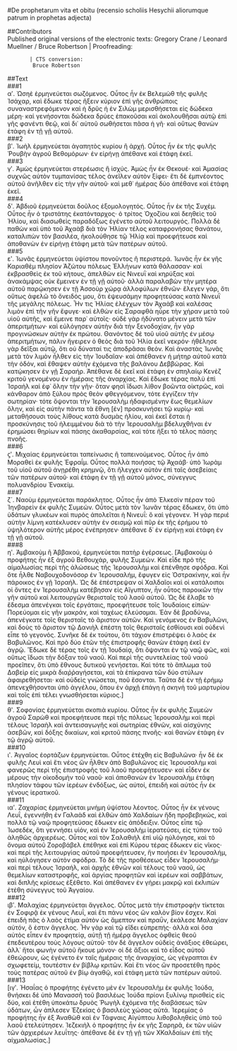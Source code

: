 #De prophetarum vita et obitu (recensio scholiis Hesychii aliorumque patrum in prophetas adjecta)  

##Contributors  
Published original versions of the electronic texts: Gregory Crane / Leonard Muellner / Bruce Robertson | Proofreading: 
            
            
           | CTS conversion: 
            Bruce Robertson
            

##Text  
###1  
αʹ. Ὠσηὲ ἑρμηνεύεται σωζόμενος. Οὗτος ἦν ἐκ Bελεμὼθ τῆς φυλῆς Ἰσάχαρ, καὶ ἔδωκε τέρας ἥξειν κύριον ἐπὶ γῆς ἀνθρώποις συναναστρεφόμενον καὶ ἡ δρῦς ἡ ἐν Σιλὼμ μερισθήσεται εἰς δώδεκα μέρη· καὶ γενήσονται δώδεκα δρύες ἐπακοῦσαι καὶ ἀκολουθῆσαι αὐτῷ ἐπὶ γῆς φανέντι θεῷ, καὶ δι᾽ αὐτοῦ σωθήσεται πᾶσα ἡ γῆ· καὶ οὕτως θανὼν ἐτάφη ἐν τῇ γῇ αὐτοῦ.  
###2  
βʹ. Ἰωὴλ ἑρμηνεύεται ἀγαπητὸς κυρίου ἢ ἀρχή. Οὗτος ἦν ἐκ τῆς φυλῆς Ῥουβὴν ἀγροῦ Βεθομόρων· ἐν εἰρήνῃ ἀπέθανε καὶ ἐτάφη ἐκεῖ.  
###3  
γʹ. Ἀμὼς ἑρμηνεύεται στερέωσις ἢ ἰσχύς. Ἀμὼς ἦν ἐκ Θεκουέ· καὶ Ἀμασίας συχνῶς αὐτὸν τυμπανίσας τέλος ἀνεῖλεν αὐτὸν ξίφει· ἔτι δὲ ἐμπνέοντος αὐτοῦ ἀνῆλθεν εἰς τὴν γῆν αὐτοῦ· καὶ μεθ᾽ ἡμέρας δύο ἀπέθανε καὶ ἐτάφη ἐκεῖ.  
###4  
δʹ. Ἀβδιοῦ ἑρμηνεύεται δοῦλος ἐξομολογητός. Οὗτος ἦν ἐκ τῆς Συχέμ. Οὗτος ἦν ὁ τριστάτης ἑκατόνταρχος· ὁ τρίτος Ὀχοζίου καὶ δεηθεὶς τοῦ Ἠλίου, καὶ διασωθεὶς παραδόξως ἐγένετο αὐτοῦ λειτουργός. Πολλὰ δὲ παθὼν καὶ ὑπὸ τοῦ Ἀχαὰβ διὰ τὸν Ἠλίαν τέλος καταφρονήσας θανάτου, καταλιπὼν τὸν βασιλέα, ἠκολούθησε τῷ Ἠλίᾳ καὶ προεφήτευσε καὶ ἀποθανὼν ἐν εἰρήνῃ ἐτάφη μετὰ τῶν πατέρων αὐτοῦ.  
###5  
εʹ. Ἰωνᾶς ἑρμηνεύεται ὑψίστου πονοῦντος ἢ περιστερά. Ἰωνᾶς ἦν ἐκ γῆς Καριαθὲμ πλησίον Ἀζώτου πόλεως Ἐλλήνων κατὰ θάλασσαν· καὶ ἐκβρασθεὶς ἐκ τοῦ κήτους, ἀπελθὼν εἰς Νινευῒ καὶ κηρύξας καὶ ἀνακάμψας οὐκ ἔμεινεν ἐν τῇ γῇ αὐτοῦ· ἀλλὰ παραλαβὼν τὴν μητέρα αὐτοῦ παρῴκησεν ἐν τῇ Ἀσσοὺρ χώρᾳ ἀλλοφύλων ἐθνῶν· ἔλεγεν γάρ, ὅτι οὕτως ἀφελῶ τὸ ὄνειδός μου, ὅτι ἐψευσάμην προφητεύσας κατὰ Νινευῒ τῆς μεγάλης πόλεως. Ἦν τις Ἠλίας ἐλέγχων τὸν Ἀχαὰβ καὶ καλέσας λιμὸν ἐπὶ τῆν γῆν ἔφυγε· καὶ ἐλθὼν εἰς Σαραφθὰ ηὗρε τὴν χήραν μετὰ τοῦ υἱοῦ αὐτῆς, καὶ ἔμεινε παρ᾽ αὐτοῖς· οὐδὲ γὰρ ἠδύνατο μένειν μετὰ τῶν ἀπεριτμήτων· καὶ εὐλόγησεν αὐτὴν διὰ τὴν ξενοδοχίαν, ἦν γὰρ προγινώσκων αὐτὴν ἐκ πρώτου. Θανόντος δὲ τοῦ υἱοῦ αὐτῆς ἐν μέσῳ ἀπεριτμήτων, πάλιν ἤγειρεν ὁ θεὸς διὰ τοῦ Ἠλία ἐκεῖ νεκρόν· ἠθέλησε γὰρ δεῖξαι αὐτῷ, ὅτι οὐ δύναταί τις ἀποδρᾶσαι θεόν. Καὶ ἀναστὰς Ἰωνᾶς μετὰ τὸν λιμὸν ἦλθεν εἰς τὴν Ἰουδαῖαν· καὶ ἀπέθανεν ἡ μήτηρ αὐτοῦ κατὰ τὴν ὁδόν, καὶ ἔθαψεν αὐτὴν ἐχόμενα τῆς βαλάνου Δεββώρας. Καὶ κατῴκησεν ἐν γῇ Σαραήρ. Ἀπέθανε δὲ ἐκεῖ καὶ ἐτάφη ἐν σπηλαίῳ Κενὲζ κριτοῦ γενομένου ἐν ἡμέραις τῆς ἀναρχίας. Καὶ ἔδωκε τέρας πολὺ ἐπὶ Ἰσραὴλ καὶ ἐφ᾽ ὅλην τὴν γῆν· ὅταν φησὶ ἴδωσι λίθον βοῶντα οἰκτρῶς, καὶ κάνθαρον ἀπὸ ξύλου πρὸς θεὸν φθεγγόμενον, τότε ἐγγίζειν τὴν σωτηρίαν· τότε ὄψονται τὴν Ἱερουσαλὴμ ἠδαφισμένην ἕως θεμελίων ὅλην, καὶ εἰς αὐτὴν πάντα τὰ ἔθνη [ἐν] προσκυνήσει τῷ κυρίῳ· καὶ μεταθήσουσι τοὺς λίθους κατὰ δυσμὰς ἡλίου, καὶ ἐκεῖ ἔσται ἡ προσκύνησις τοῦ ἠλειμμένου διὰ τὸ τὴν Ἱερουσαλὴμ βδελυχθῆναι ἐν ἐρημώσει θηρίων καὶ πάσης ἀκαθαρσίας, καὶ τότε ἥξει τὸ τέλος πάσης πνοῆς.  
###6  
ϛʹ. Μιχαίας ἑρμηνεύεται ταπείνωσις ἢ ταπεινούμενος. Οὗτος ἦν ἀπὸ Μοραθεὶ ἐκ φυλῆς Ἐφραΐμ. Οὗτος πολλὰ ποιήσας τῷ Ἀχαάβ· ὑπὸ Ἰωρὰμ τοῦ υἱοῦ αὐτοῦ ἀνῃρέθη κρημνῷ, ὅτι ἤλεγχεν αὐτὸν ἐπὶ ταῖς ἀσεβείαις τῶν πατέρων αὐτοῦ· καὶ ἐτάφη ἐν τῇ γῇ αὐτοῦ μόνος, σύνεγγυς πολυανδρίου Ἐνακείμ.  
###7  
ζ´. Ναοὺμ ἑρμηνεύεται παράκλητος. Οὗτος ἦν ἀπὸ Ἐλκεσὶν πέραν τοῦ Ἰηνβαρεὶν ἐκ φυλῆς Συμεών. Οὗτος μετὰ τὸν Ἰωνᾶν τέρας ἔδωκεν, ὅτι ὑπὸ ὑδάτων γλυκέων καὶ πυρὸς ἀπολεῖται ἡ Νινευΐ: ὃ καὶ γέγονεν. Ἡ γὰρ περιέ αὐτὴν λίμνη κατέκλυσεν αὐτὴν ἐν σεισμῷ καὶ πῦρ ἐκ τῆς ἐρήμου τὸ ὑψηλότερον αὐτῆς μέρος ἐνέπρησεν· ἀπέθανε δ᾽ ἐν εἰρήνῃ καὶ ἐτάφη ἐν τῇ γῇ αὐτοῦ.  
###8  
ηʹ. Ἀμβακοὺμ ἢ Ἀββακού, ἑρμηνεύεται πατὴρ ἐγέρσεως. [Ἀμβακοὺμ ὁ προφήτης ἦν ἐξ ἀγροῦ Βεθουχάρ, φυλῆς Συμεών. Καὶ εἶδε πρὸ τῆς αἰμαλωσίας περὶ τῆς ἁλώσεως τῆς Ἱερουσαλὴμ καὶ ἐπένθησε σφόδρα. Καὶ ὅτε ἦλθε Ναβουχοδονόσορ ἐν Ἱερουσαλήμ, ἔφυγεν εἰς Ὀστρακίνην, καὶ ἦν πάροικος ἐν γῇ Ἰσραήλ. Ὡς δὲ ἐπέστρεψαν οἱ Χαλδαῖοι καὶ οἱ κατάλοιποι οἱ ὄντες ἐν Ἱερουσαλὴμ κατέβησαν εἰς Αἴγυπτον, ἦν οὗτος παροικῶν τὴν γῆν αὐτοῦ καὶ λειτουργῶν θερισταῖς τοῦ λαοῦ αὐτοῦ. Ὡς δὲ ἔλαβε τὸ ἔδεσμα ἀπενέγκαι τοῖς ἐργάταις, προεφήτευσε τοῖς Ἰουδαίοις εἰπών· Πορεύομαι εἰς γῆν μακράν, καὶ ταχέως ἐλεύσομαι. Ἐὰν δὲ βραδύνω, ἀπενέγκατε τοῖς θερισταῖς τὸ ἄριστον αὐτῶν. Καὶ γενόμενος ἐν Βαβυλῶνι, καὶ δοὺς τὸ ἄριστον τῷ Δανιὴλ ἐπέστη τοῖς θερισταῖς ἐσθίουσι καὶ οὐδενὶ εἶπε τὸ γεγονός. Συνῆκε δὲ ἐκ τούτου, ὅτι τάχιον ἐπιστρέψει ὁ λαὸς ἐκ Βαβυλῶνος. Καὶ πρὸ δύο ἐτῶν τῆς ἐπιστροφῆς θανὼν ἐτάφη ἐκεῖ ἐν ἀγρῷ. Ἔδωκε δὲ τέρας τοῖς ἐν τῇ Ἰουδαίᾳ, ὅτι ὄψονται ἐν τῷ ναῷ φῶς, καὶ οὕτως ἴδωσι τὴν δόξαν τοῦ ναοῦ. Καὶ περὶ τῆς συντελείας τοῦ ναοῦ προεῖπεν, ὅτι ὑπὸ ἔθνους δυτικοῦ γενήσεται. Καὶ τότε τὸ ἅπλωμα τοῦ Δαβεὶρ εἰς μικρὰ διαῤῥαγήσεται, καὶ τὰ ἐπίκρανα τῶν δύο στύλων ἀφαιρεθήσεται· καὶ οὐδεὶς γνώσεται, ποῦ ἔσονται. Ταῦτα δὲ ἐν τῇ ἐρήμῳ ἀπενεχθήσονται ὑπὸ ἀγγέλου, ὅπου ἐν ἀρχῇ ἐπάγη ἡ σκηνὴ τοῦ μαρτυρίου καὶ τοῖς ἐπὶ τέλει γνωσθήσεται κύριος.]  
###9  
θʹ. Σοφονίας ἑρμηνεύεται σκοπιὰ κυρίου. Οὗτος ἦν ἐκ φυλῆς Συμεὼν ἀγροῦ Σαρὼθ καὶ προεφήτευσε περὶ τῆς πόλεως Ἱερουσαλὴμ καὶ περὶ τέλους Ἰσραὴλ καὶ ἀντεισαγωγῆς καὶ σωτηρίας ἐθνῶν, καὶ αἰσχύνης ἀσεβῶν, καὶ δόξης δικαίων, καὶ κριτοῦ πάσης πνοῆς· καὶ θανὼν ἐτάφη ἐν τῷ ἀγρῷ αὐτοῦ.  
###10  
ιʹ. Ἀγγαῖος ἑορτάζων ἑρμηνεύεται. Οὗτος ἐτέχθη εἰς Βαβυλῶνα· ἦν δὲ ἐκ φυλῆς Λευὶ καὶ ἔτι νέος ὤν ἦλθεν ἀπὸ Βαβυλῶνος εἰς Ἱερουσαλὴμ καὶ φανερῶς περὶ τῆς ἐπιστροφῆς τοῦ λαοῦ προεφήτευσεν· καὶ εἶδεν ἐκ μέρους τὴν οἰκοδομὴν τοῦ ναοῦ· καὶ ἀποθανὼν ἐν Ἱερουσαλὴμ ἐτάφη πλησίον τάφου τῶν ἱερέων ἐνδόξως, ὡς αὐτοί, ἐπειδὴ καὶ αὐτὸς ἦν ἐκ γένους ἱερατικοῦ.  
###11  
ιαʹ. Ζαχαρίας ἑρμηνεύεται μνήμη ὑψίστου λέοντος. Οὗτος ἦν ἐκ γένους Λευΐ, ἐγεννήθη ἐν Γαλαὰδ καὶ ἐλθὼν ἀπὸ Χαλδαίων ἤδη προβεβηκώς, καὶ πολλὰ τῷ ναῷ προφητεύσας ἔδωκεν εἰς ἀπόδειξιν. Οὗτος εἶπε τῷ Ἰωσεδέκ, ὅτι γεννήσει υἱόν, καὶ ἐν Ἱερουσαλὴμ ἱερατεύσει, εἰς τύπον τοῦ ἀληθῶς ἀρχιερέως. Οὗτος καὶ τὸν Σαλαθιὴλ ἐπὶ υἱῷ ηὐλόγησε, καὶ τὸ ὄνομα αὐτοῦ Ζοροβάβελ ἐπέθηκε καὶ ἐπὶ Κύρου τέρας ἔδωκεν εἰς νῖκος· καὶ περὶ τῆς λειτουργίας αὐτοῦ προεφήτευσεν, ἥν ποιήσει ἐν Ἱερουσαλήμ, καὶ ηὐλόγησεν αὐτὸν σφόδρα. Τὸ δὲ τῆς προθέσεως εἶδεν Ἱερουσαλήμ· καὶ περὶ τέλους Ἰσραήλ, καὶ ἀρχῆς ἐθνῶν καὶ τέλους τοῦ ναοῦ, ὡς θεμελίων καταστροφῆς, καὶ ἀργίας προφητῶν καὶ ἱερέων καὶ σαββάτων, καὶ διπλῆς κρίσεως ἐξέθετο. Καὶ ἀπέθανεν ἐν γήρει μακρῷ καὶ ἐκλιπὼν ἐτέθη σύνεγγυς τοῦ Ἀγγαίου.  
###12  
ιβʹ. Μαλαχίας ἑρμηνεύεται ἄγγελος. Οὗτος μετὰ τὴν ἐπιστροφὴν τίκτεται ἐν Σοφιρᾷ ἐκ γένους Λευΐ, καὶ ἔτι πάνυ νέος ὤν καλὸν βίον ἔσχεν. Καὶ ἐπειδὴ πᾶς ὁ λαὸς ἐτίμα αὐτὸν ὡς ἄμεπτον καὶ πραΰν, ἐκάλεσε Μαλαχίαν αὐτόν, ὅ ἐστιν ἄγγελος. Ἦν γὰρ καὶ τῷ εἴδει εὐπρεπής· ἀλλὰ καὶ ὅσα αὐτὸς εἶπεν ἐν προφητείᾳ, αὐτῇ τῇ ἡμέρᾳ ἄγγελος ὀφθεὶς θεοῦ ἐπεδευτέρου τοὺς λόγους αὐτοῦ· τὸν δὲ ἄγγελον οὐδεὶς ἀνάξιος ἐθεώρει, ἀλλ᾽ ἤτοι φωνὴν αὐτοῦ ἤκουε μόνον· οἱ δὲ ἄξιοι καὶ τὸ εἶδος αὐτοῦ ἐθεώρουν, ὡς ἐγένετο ἐν ταῖς ἡμέραις τῆς ἀναρχίας, ὡς γέγραπται ἐν σχωφετείμ, τουτέστιν ἐν βίβλῳ κριτῶν. Καὶ ἔτι νέος ὤν προσετέθη πρὸς τοὺς πατέρας αὐτοῦ ἐν βίῳ ἀγαθῷ, καὶ ἐτάφη μετὰ τῶν πατέρων αὐτοῦ.  
###13  
[ιγʹ. Ἡσαΐας ὁ προφήτης ἐγένετο μὲν ἐν Ἱερουσαλὴμ ἐκ φυλῆς Ἰούδα, θνήσκει δὲ ὑπὸ Μανασσῆ τοῦ βασιλέως Ἰούδα πρίονι ξυλίνῳ πρισθεὶς εἰς δύο, καὶ ἐτέθη ὑποκάτω δρυὸς Ῥωγὴλ ἐχόμενα τῆς διαβάσεως τῶν ὑδάτων, ὧν ἀπλεσεν Ἐζεκίας ὁ βασιλεὺς χώσας αὐτά. Ἱερεμίας ὁ προφήτης ἦν ἐξ Ἀναθὼθ καὶ ἐν Τάφναις Αἰγύπτου λιθοβοληθεὶς ὑπὸ τοῦ λαοῦ ἐτελεύτησεν. Ἰεζεκιὴλ ὁ προφήτης ἦν ἐκ γῆς Σαρηρᾶ, ἐκ τῶν υἱῶν τῶν ἀρχιερέων λευΐτης· ἀπέθανε δὲ ἐν τῇ γῇ τῶν ΧΚαλδαίων ἐπὶ τῆς αἰχμαλωσίας.]  
